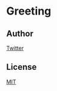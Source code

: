# Greeting

## Author

[Twitter](https://twitter.com/kaduhiro_)

## License

[MIT](https://en.wikipedia.org/wiki/MIT_License)
